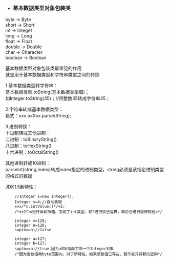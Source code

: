 - ### 基本数据类型对象包装类    
byte  ->   Byte  
short   ->  Short  
int ->    Integet  
long  ->   Long  
float   ->  Float  
double  ->   Double  
char    -> Character  
boolean  ->   Boolean  

 基本数据类型对象包装类最常见的作用  
 就是用于基本数据类型和字符串类型之间的转换  
 
1.基本数据类型转字符串：  
 基本数据类型.toString(基本数据类型值)；  
 如Integer.toString(35)；//将整数35转成字符串35；  
 
2.字符串转成基本数据类型：  
 格式：xxx.a=Xxx.parse(String);
 
 
 3.进制转换：  
 十进制转成其他进制：  
 二进制：toBinaryString()  
 八进制：toHexString()  
 十六进制：toOctalString()  
 
 其他进制转成10进制：  
 parseInt(string,Index)转成index指定的进制类型，string必须是该指定进制类型的格式的数据  
 
 JDK1.5新特性：    
        
        //Integer s=new Integer();
        Integer s=4;//自动装箱
        x=x/*x.intValue()*/+2;
        /*x+2中x进行自动拆箱，变成了int类型，和2进行加法运算，再将合进行装修赋给x*/
        
        integer m=128;
        integer n=128;  
        sop(m==n)//false
        
        integer a=127;
        integer b=127;  
        sop(m==n)//true,因为a和b指向了同一个Integer对象 
        /*因为当数值再byte范围内，对于新特性，如果该数值已存在，就不会开辟新的空间*/
 
 
 
 
 
 
 
 
 
 
 
 
 
 
 
 
 
 
 
 
 
 
 
 